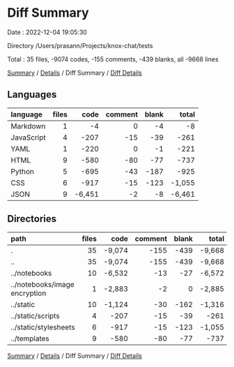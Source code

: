 # Diff Summary

Date : 2022-12-04 19:05:30

Directory /Users/prasann/Projects/knox-chat/tests

Total : 35 files,  -9074 codes, -155 comments, -439 blanks, all -9668 lines

[Summary](results.md) / [Details](details.md) / Diff Summary / [Diff Details](diff-details.md)

## Languages
| language | files | code | comment | blank | total |
| :--- | ---: | ---: | ---: | ---: | ---: |
| Markdown | 1 | -4 | 0 | -4 | -8 |
| JavaScript | 4 | -207 | -15 | -39 | -261 |
| YAML | 1 | -220 | 0 | -1 | -221 |
| HTML | 9 | -580 | -80 | -77 | -737 |
| Python | 5 | -695 | -43 | -187 | -925 |
| CSS | 6 | -917 | -15 | -123 | -1,055 |
| JSON | 9 | -6,451 | -2 | -8 | -6,461 |

## Directories
| path | files | code | comment | blank | total |
| :--- | ---: | ---: | ---: | ---: | ---: |
| . | 35 | -9,074 | -155 | -439 | -9,668 |
| .. | 35 | -9,074 | -155 | -439 | -9,668 |
| ../notebooks | 10 | -6,532 | -13 | -27 | -6,572 |
| ../notebooks/image encryption | 1 | -2,883 | -2 | 0 | -2,885 |
| ../static | 10 | -1,124 | -30 | -162 | -1,316 |
| ../static/scripts | 4 | -207 | -15 | -39 | -261 |
| ../static/stylesheets | 6 | -917 | -15 | -123 | -1,055 |
| ../templates | 9 | -580 | -80 | -77 | -737 |

[Summary](results.md) / [Details](details.md) / Diff Summary / [Diff Details](diff-details.md)